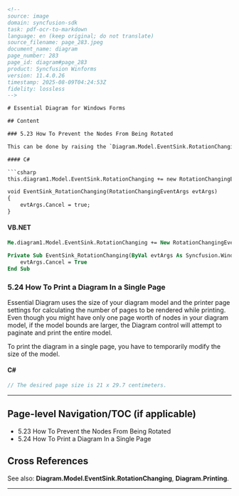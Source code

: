 ```html
<!-- 
source: image
domain: syncfusion-sdk
task: pdf-ocr-to-markdown
language: en (keep original; do not translate)
source_filename: page_283.jpeg
document_name: diagram
page_number: 283
page_id: diagram#page_283
product: Syncfusion Winforms
version: 11.4.0.26
timestamp: 2025-08-09T04:24:53Z
fidelity: lossless
-->

# Essential Diagram for Windows Forms

## Content

### 5.23 How To Prevent the Nodes From Being Rotated

This can be done by raising the `Diagram.Model.EventSink.RotationChanging` event and cancelling the operation.

#### C#

```csharp
this.diagram1.Model.EventSink.RotationChanging += new RotationChangingEventHandler(EventSink_RotationChanging);

void EventSink_RotationChanging(RotationChangingEventArgs evtArgs)
{
    evtArgs.Cancel = true;
}
```

#### VB.NET

```vb
Me.diagram1.Model.EventSink.RotationChanging += New RotationChangingEventHandler(EventSink_RotationChanging)

Private Sub EventSink_RotationChanging(ByVal evtArgs As Syncfusion.Windows.Forms.Diagram.RotationChangingEventArgs)
    evtArgs.Cancel = True
End Sub
```

### 5.24 How To Print a Diagram In a Single Page

Essential Diagram uses the size of your diagram model and the printer page settings for calculating the number of pages to be rendered while printing. Even though you might have only one page worth of nodes in your diagram model, if the model bounds are larger, the Diagram control will attempt to paginate and print the entire model.

To print the diagram in a single page, you have to temporarily modify the size of the model.

#### C#

```csharp
// The desired page size is 21 x 29.7 centimeters.
```

---

## Page-level Navigation/TOC (if applicable)
- 5.23 How To Prevent the Nodes From Being Rotated
- 5.24 How To Print a Diagram In a Single Page

## Cross References
See also: **Diagram.Model.EventSink.RotationChanging**, **Diagram.Printing**.

---
<!-- tags: [syncfusion winforms, essential diagram, rotationchanging event, printing, single page printing] keywords: [Diagram, EventSink, RotationChanging, Print] -->
```